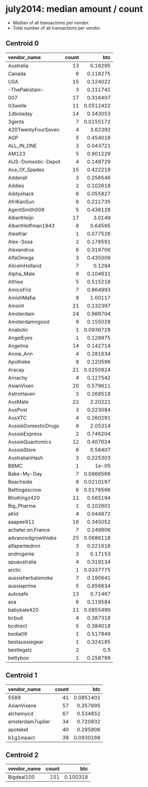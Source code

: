 # july2014: median amount / count

* Median of all transactions per vendor.
* Total number of all transactions per vendor.

## Centroid 0

| vendor_name         |   count |       btc |
|:--------------------|--------:|----------:|
| Australia           |      13 | 0.16295   |
| Canada              |       6 | 0.118275  |
| USA                 |      15 | 0.124022  |
| -ThePakistani-      |       3 | 0.111741  |
| 007                 |      17 | 0.316407  |
| 03welle             |      11 | 0.0512422 |
| 1dboladay           |      14 | 0.343053  |
| 3gents              |       7 | 0.0155172 |
| 420TwentyFourSeven  |       4 | 3.62392   |
| AGP                 |       5 | 0.454016  |
| ALL_IN_ONE          |       3 | 0.043721  |
| AM123               |       5 | 0.901229  |
| AUS-Domestic-Depot  |       4 | 0.149729  |
| Ace_Of_Spades       |      15 | 0.422219  |
| Adderall            |       3 | 0.256546  |
| Addies              |       2 | 0.102618  |
| Addyshack           |       6 | 0.055827  |
| AfriKanSun          |       6 | 0.211735  |
| AgentSmith008       |       5 | 0.436128  |
| AlbertHeijn         |      17 | 3.0149    |
| AlbertHoffman1943   |       8 | 0.64595   |
| AlesKlar            |       1 | 0.077526  |
| Alex-Sosa           |       2 | 0.178591  |
| Alexandrus          |       6 | 0.319706  |
| AlfaOmega           |       3 | 0.435009  |
| AliceInHolland      |       7 | 0.1294    |
| Alpha_Male          |       9 | 0.104631  |
| Althea              |       5 | 0.515216  |
| AmicoFriz           |       7 | 0.864993  |
| AmishMafia          |       8 | 1.00117   |
| Amsint              |      21 | 0.132397  |
| Amsterdam           |      24 | 0.988704  |
| Amsterdamngood      |       9 | 0.155028  |
| Anabolic            |       1 | 0.0936728 |
| AngelEyes           |       1 | 0.128975  |
| Angelina            |      14 | 0.142714  |
| Annie_Ann           |       4 | 0.281634  |
| Apotheke            |       8 | 0.120596  |
| Aracay              |      21 | 0.0250924 |
| Arnachy             |       4 | 0.127542  |
| AsianVixen          |      20 | 0.579611  |
| AstroHaven          |       3 | 0.268518  |
| AusMate             |      22 | 2.20221   |
| AusPost             |       3 | 0.223084  |
| AusXTC              |       4 | 0.260291  |
| AussieDomesticDrugs |       9 | 2.05314   |
| AussieExpress       |       2 | 0.746204  |
| AussieQuantomics    |      12 | 0.407624  |
| AussieStore         |       6 | 0.58407   |
| AustralianHash      |       3 | 0.225303  |
| BBMC                |       1 | 1e-05     |
| Bake-My-Day         |       7 | 0.0866566 |
| Beachside           |       8 | 0.0210197 |
| Bettingescrow       |       6 | 0.0176566 |
| BhoKingz420         |      11 | 0.565194  |
| Big_Pharma          |       1 | 0.102601  |
| aKid                |       4 | 0.044872  |
| aaapee911           |      16 | 0.345052  |
| acheter.en.France   |       7 | 0.249806  |
| advancedgrowthlabs  |      25 | 0.0686118 |
| alfapentedron       |       3 | 0.221616  |
| androgenie          |       3 | 0.17153   |
| apuaustralia        |       4 | 0.319134  |
| arctic              |       1 | 0.0337775 |
| aussieherbalsmoke   |       7 | 0.190641  |
| aussieprime         |       5 | 0.856634  |
| autosafe            |      13 | 0.71467   |
| axa                 |       6 | 0.119584  |
| babykale420         |      11 | 0.0855499 |
| bcbud               |       4 | 0.387318  |
| bcdirect            |       5 | 0.384018  |
| bedia06             |       1 | 0.517849  |
| bestaussiegear      |       1 | 0.324185  |
| bestlegalz          |       2 | 0.5       |
| bettyboo            |       1 | 0.258799  |

## Centroid 1

| vendor_name      |   count |       btc |
|:-----------------|--------:|----------:|
| 5588             |      41 | 0.0851401 |
| AsianVixene      |      57 | 0.357995  |
| alchemycd        |      67 | 0.534852  |
| amsterdam7uplier |      34 | 0.720932  |
| apoteket         |      40 | 0.295806  |
| b1g1mpact        |      39 | 0.0930168 |

## Centroid 2

| vendor_name   |   count |      btc |
|:--------------|--------:|---------:|
| Bigdeal100    |     151 | 0.100318 |

